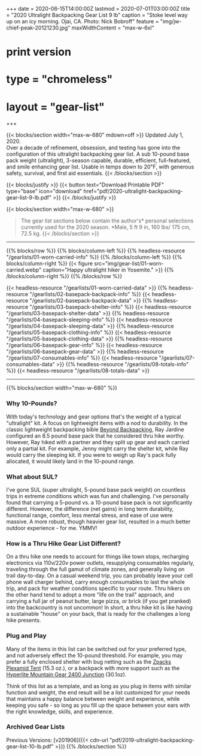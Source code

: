 +++
date = 2020-06-15T14:00:00Z
lastmod = 2020-07-01T03:00:00Z
title = "2020 Ultralight Backpacking Gear List 9 lb"
caption = "Stoke level way up on an icy morning. Ojai, CA. Photo: Nick Bobroff"
feature = "img/jw-chief-peak-20121230.jpg"
maxWidthContent = "max-w-6xl"

# print version
# type = "chromeless"
# layout = "gear-list"
+++

{{< blocks/section width="max-w-680" mdown=off >}}
<time class="text-raven-700" datetime="2020-07-01T03:00:00Z">Updated July 1, 2020.</time>
<br>
<span class="lead">Over a decade of refinement, obsession, and testing has gone into the configuration of this ultralight backpacking gear list. A sub 10-pound base pack weight (ultralight), 3-season capable, durable, efficient, full-featured, and smile enhancing gear list. Usable in temps down to 20&#8457;, with generous safety, survival, and first aid essentials.</span>
{{< /blocks/section >}}

{{< blocks/justify >}}
{{< button text="Download Printable PDF" type="base" icon="download" href="pdf/2020-ultralight-backpacking-gear-list-9-lb.pdf" >}}
{{< /blocks/justify >}}

{{< blocks/section width="max-w-680" >}}
> The gear list sections below contain the author's* personal selections currently used for the 2020 season. *Male, 5 ft 9 in, 160 lbs/ 175 cm, 72.5 kg.
{{< /blocks/section >}}

* * *

{{% blocks/row %}}
{{% blocks/column-left %}}
{{% headless-resource "/gearlists/01-worn-carried-info" %}}
{{% /blocks/column-left %}}
{{% blocks/column-right %}}
{{< figure src="img/gear-list/01-worn-carried.webp" caption="Happy ultralight hiker in Yosemite." >}}
{{% /blocks/column-right %}}
{{% /blocks/row %}}

{{< headless-resource "/gearlists/01-worn-carried-data" >}}
{{% headless-resource "/gearlists/02-basepack-backpack-info" %}}
{{< headless-resource "/gearlists/02-basepack-backpack-data" >}}
{{% headless-resource "/gearlists/03-basepack-shelter-info" %}}
{{< headless-resource "/gearlists/03-basepack-shelter-data" >}}
{{% headless-resource "/gearlists/04-basepack-sleeping-info" %}}
{{< headless-resource "/gearlists/04-basepack-sleeping-data" >}}
{{% headless-resource "/gearlists/05-basepack-clothing-info" %}}
{{< headless-resource "/gearlists/05-basepack-clothing-data" >}}
{{% headless-resource "/gearlists/06-basepack-gear-info" %}}
{{< headless-resource "/gearlists/06-basepack-gear-data" >}}
{{% headless-resource "/gearlists/07-consumables-info" %}}
{{< headless-resource "/gearlists/07-consumables-data" >}}
{{% headless-resource "/gearlists/08-totals-info" %}}
{{< headless-resource "/gearlists/08-totals-data" >}}

* * *

{{% blocks/section width="max-w-680" %}}
### Why 10-Pounds?

With today's technology and gear options that's the weight of a typical "ultralight" kit. A focus on lightweight items with a nod to durability. In the classic lightweight backpacking bible [Beyond Backpacking](https://www.amazon.com/dp/0963235931/?tag=ltrl-20), Ray Jardine configured an 8.5 pound base pack that he considered thru hike worthy. However, Ray hiked with a partner and they split up gear and each carried only a partial kit. For example, Jenny might carry the shelter kit, while Ray would carry the sleeping kit. If you were to weigh up Ray's pack fully allocated, it would likely land in the 10-pound range.

### What about SUL?

I've gone SUL (super ultralight, 5-pound base pack weight) on countless trips in extreme conditions which was fun and challenging. I've personally found that carrying a 5-pound vs. a 10-pound base pack is not significantly different. However, the difference (net gains) in long term durability, functional range, comfort, less mental stress, and ease of use were massive. A more robust, though heavier gear list, resulted in a much better outdoor experience - for me. YMMV!

### How is a Thru Hike Gear List Different?

On a thru hike one needs to account for things like town stops, recharging electronics via 110v/220v power outlets, resupplying consumables regularly, traveling through the full gamut of climate zones, and generally living on trail day-to-day. On a casual weekend trip, you can probably leave your cell phone wall charger behind, carry enough consumables to last the whole trip, and pack for weather conditions specific to your route. Thru hikers on the other hand tend to adopt a more "life on the trail" approach, and carrying a full jar of peanut butter, large pizza, or brick (if you get pranked) into the backcountry is not uncommon! In short, a thru hike kit is like having a sustainable "house" on your back, that is ready for the challenges a long hike presents.

### Plug and Play

Many of the items in this list can be switched out for your preferred type, and not adversely effect the 10-pound threshold. For example, you may prefer a fully enclosed shelter with bug netting such as the [Zpacks Plexamid Tent](https://zpacks.com/products/plexamid-tent?aff=37) (15.3 oz.), or a backpack with more support such as the [Hyperlite Mountain Gear 2400 Junction](https://www.avantlink.com/click.php?tt=pl&ti=3502&pw=149605&mi=13582&pt=3&pri=340) (30.1oz).

Think of this list as a template, and as long as you plug in items with similar function and weight, the end result will be a list customized for your needs that maintains a happy balance between weight and experience, while keeping you safe - so long as you fill up the space between your ears with the right knowledge, skills, and experience.

### Archived Gear Lists

Previous Versions: [v201906]({{< cdn-url "pdf/2019-ultralight-backpacking-gear-list-10-lb.pdf" >}})
{{% /blocks/section %}}

